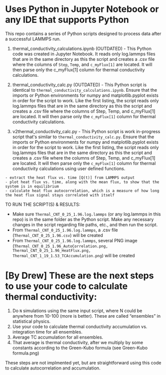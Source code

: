 # Uses Python in Jupyter Notebook or any IDE that supports Python

This repo contains a series of Python scripts designed to process data after a successful LAMMPS run.

  1. thermal_conductivity_calculations.ipynb (OUTDATED) - 
This Python code was created in Jupyter Notebook. It reads only log.lammps files that are in the same directory as this the script and creates a .csv file where the columns of `Step`, `Temp`, and `c_myFlux[1]` are located. It will then parse only the c_myFlux[1] column for thermal conductivity calculations.

  2. thermal_conductivity_calc.py (OUTDATED) - 
This Python script is identical to `thermal_conductivity_calculations.ipynb`. Ensure that the imports or Python environments for numpy and matplotlib.pyplot exists in order for the script to work. Like the first listing, the script reads only log.lammps files that are in the same directory as this the script and creates a .csv file where the columns of Step, Temp, and c_myFlux[1] are located. It will then parse only the `c_myFlux[1]` column for thermal conductivity calculations.

  3. v2thermal_conductivity_calc.py - 
This Python script is work in-progress script that's similar to `thermal_conductivity_calc.py`. Ensure that the imports or Python environments for numpy and matplotlib.pyplot exists in order for the script to work. Like the first listing, the script reads only log.lammps files that are in the same directory as this the script and creates a .csv file where the columns of Step, Temp, and c_myFlux[1] are located. It will then parse only the `c_myFlux[1]` column for thermal conductivity calculations using user defined functions.

    - extract the heat flux vs. time [Q(t)] from LAMMPS output
    - plot heat flux vs. time, along with the mean flux, to show that the system is in equilibrium
    - calculate heat flux autocorrelation, which is a measure of how long the heat flux signal stays correlated with itself

TO RUN THE SCRIPT(S) & RESULTS:
  - Make sure `Thermal_CNT_0_25_1.96.log.lammps` (or any log.lammps in this repo) is in the same folder as the Python script. Make any necessary changes in the script regarding file paths, etc., and then run the script.
  - From `Thermal_CNT_0_25_1.96.log.lammps`, a .csv file (`Thermal_CNT_0_25_1.96.csv`) will be created
  - From `Thermal_CNT_0_25_1.96.log.lammps`, several PNG image (`Thermal_CNT_0_25_1.96_AutoCorrelation.png, Thermal_CNT_0_25_1.96_HeatFlux.png, Thermal_CNT_1_19_1.53_TCAccumulation.png`) will be created

# [By Drew] These are the next steps to use your code to calculate thermal conductivity:

1. Do `N` simulations using the same input script, where N could be anywhere from 10-100 (more is better). These are called “ensembles” in statistical physics.
2. Use your code to calculate thermal conductivity accumulation vs. integration time for all ensembles.
3. Average TC accumulation for all ensembles.
4. That average is thermal conductivity, after we multiply by some constants according to the Green-Kubo formula (see Green-Kubo formula.png)

These steps are not implmented yet, but are straightforward using this code to calculate autocorrelation and accumulation.
